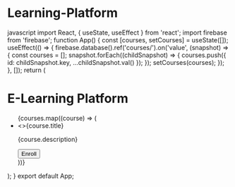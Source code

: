 # Learning-Platform
javascript
import React, { useState, useEffect } from 'react';
import firebase from 'firebase';
function App() {
 const [courses, setCourses] = useState([]);
 useEffect(() => {
 firebase.database().ref('courses/').on('value', (snapshot) => {
 const courses = [];
 snapshot.forEach((childSnapshot) => {
 courses.push({
 id: childSnapshot.key,
 ...childSnapshot.val()
 });
 });
 setCourses(courses);
 });
 }, []);
 return (
 <div>
 <h1>E-Learning Platform</h1>
 <ul>
 {courses.map((course) => (
 <li key={course.id}>
 <>{course.title}</>
 <p>{course.description}</p>
 <button>Enroll</button>
 </li>
 ))}
 </ul>
 </div>
 );
}
export default App;
